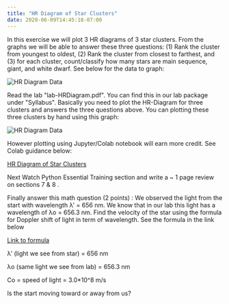 ```yaml
---
title: "HR Diagram of Star Clusters"
date: 2020-06-09T14:45:18-07:00
---
```


In this exercise we will plot 3 HR diagrams of 3 star clusters. From the graphs we will be able to answer these three questions: (1) Rank the cluster from youngest to oldest, (2) Rank the cluster from closest to farthest, and (3) for each cluster, count/classify how many stars are main sequence, giant, and white dwarf. See below for the data to graph:

![HR Diagram Data](/img/hrdiagram.jpg)

Read the lab "lab-HRDiagram.pdf". You can find this in our lab package under "Syllabus". Basically you need to plot the HR-Diagram for three clusters and answers the three questions above. You can plotting these three clusters by hand using this graph:

![HR Diagram Data](/img/hrdiagram1.jpg)

However plotting using Jupyter/Colab notebook will earn more credit. See Colab guidance below:

[HR Diagram of Star Clusters](https://colab.research.google.com/drive/1tnq6wHl6EwL7MFGCZqrXGiZDkYMKLVV2?usp=sharing)


Next Watch Python Essential Training section and write a ~ 1 page review on sections 7 & 8 .

Finally answer this math question (2 points) : We observed the light from the start with wavelength λ'  = 656 nm. We know that in our lab this light has a wavelength of λo = 656.3 nm. Find the velocity of the star using the formula for Doppler shift of light  in term of wavelength. See the formula in the link below

[Link to formula](https://imagine.gsfc.nasa.gov/features/yba/M31_velocity/spectrum/doppler_more.htm)
 

λ' (light we see from star)  = 656 nm

λo (same light we see from lab) = 656.3 nm

Co = speed of light = 3.0*10^8 m/s

Is the start moving toward or away from us?



 